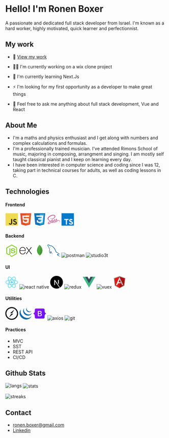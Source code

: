 
# Hello! I'm Ronen Boxer

A passionate and dedicated full stack developer from Israel. I'm known as a hard worker, highly motivated, quick learner and perfectionnist. 


## My work
- 🔭 <a href="https://ronenboxer.github.io/portfolio" target="_blank">View my work</a>
- 👨‍💻 I'm currently working on a wix clone project

- 🧠 I'm currently learning Next.Js

- ⚡ I'm looking for my first opportunity as a developer to make great things

- 💬 Feel free to ask me anything about full stack development, Vue and React



## About Me
- I'm a maths and physics enthusiast and I get along with numbers and complex calculations and formulas.
- I'm a professionally trained musician. I've attended Rimons School of music, majoring in composing, arrangment and singing. I am mostly self taught classical pianist and I keep on learning every day.
- I have been interested in computer science and coding since I was 12, taking part in technical courses for adults, as well as coding lessons in C.

## Technologies
#### Frontend
<p align="left"> 
<img src="https://github.com/devicons/devicon/blob/master/icons/javascript/javascript-original.svg" alt="javascript" width="40" height="40"/>
<img src="https://github.com/devicons/devicon/blob/master/icons/html5/html5-original.svg" alt="html5" width="40" height="40"/>
<img src="https://github.com/devicons/devicon/blob/master/icons/css3/css3-original.svg" alt="css3" width="40" height="40"/>
<img src="https://github.com/devicons/devicon/blob/master/icons/sass/sass-original.svg" alt="sass" width="40" height="40"/>
<img src="https://github.com/devicons/devicon/blob/master/icons/typescript/typescript-original.svg" alt="typescript" width="40" height="40"/>
</p>

#### Backend
<p align="left"> 
<img src="https://github.com/devicons/devicon/blob/master/icons/nodejs/nodejs-original.svg" alt="nodejs" width="40" height="40"/>
<img src="https://github.com/devicons/devicon/blob/master/icons/express/express-original.svg" alt="express" width="40" height="40"/>
<img src="https://github.com/devicons/devicon/blob/master/icons/mongodb/mongodb-original.svg" alt="mongodb" width="40" height="40"/>
<img src="https://github.com/devicons/devicon/blob/master/icons/mysql/mysql-original.svg" alt="mysql" width="40" height="40"/>
<img src="https://www.svgrepo.com/show/354202/postman-icon.svg" alt="postman" width="40" height="40"/>
<img src="https://www.realwire.com/writeitfiles/studio-3t-logo-white-on-green.jpg" alt="studio3t" width="40" height="40"/>
</p>

#### UI
<p align="left"> 
<img src="https://github.com/devicons/devicon/blob/master/icons/react/react-original.svg" alt="react" width="40" height="40"/>
<img src="https://cdn.worldvectorlogo.com/logos/react-native-1.svg" alt="react native" width="40" height="40"/>
<img src="https://github.com/devicons/devicon/blob/master/icons/nextjs/nextjs-original.svg" alt="next" width="40" height="40"/>
<img src="https://www.svgrepo.com/show/452093/redux.svg" alt="redux" width="40" height="40"/>
<img src="https://github.com/devicons/devicon/blob/master/icons/vuejs/vuejs-original.svg" alt="vue" width="40" height="40"/>
<img src="https://user-images.githubusercontent.com/7110136/29002857-9e802f08-7ab4-11e7-9c31-604b5d0d0c19.png" alt="vuex" width="40" height="40"/>
<img src="https://github.com/devicons/devicon/blob/master/icons/angularjs/angularjs-original.svg" alt="angular" width="40" height="40"/>
</p>

#### Utilities
<p align="left"> 
<img src="https://github.com/devicons/devicon/blob/master/icons/socketio/socketio-original.svg" alt="socketio" width="40" height="40"/>
<img src="https://github.com/devicons/devicon/blob/master/icons/jquery/jquery-original.svg" alt="jquery" width="40" height="40"/>
<img src="https://github.com/devicons/devicon/blob/master/icons/bootstrap/bootstrap-original.svg" alt="bootstrap" width="40" height="40"/>
<img src="https://www.vectorlogo.zone/logos/axios/axios-ar21.svg" alt="axios" width="70" height="40"/>
<img src="https://upload.wikimedia.org/wikipedia/commons/thumb/3/3f/Git_icon.svg/2048px-Git_icon.svg.png" alt="git" width="40" height="40"/>
</p>

#### Practices
- MVC
- SST
- REST API
- CI/CD

## Github Stats
<p><img align="left" src="https://github-readme-stats.vercel.app/api/top-langs?username=ronenboxer&show_icons=true&locale=en&layout=compact" alt="langs" /></p>

<p>&nbsp;<img align="center" src="https://github-readme-stats.vercel.app/api?username=ronenboxer&show_icons=true&locale=en" alt="stats" /></p>

<p><img align="center" src="https://github-readme-streak-stats.herokuapp.com/?user=ronenboxer&" alt="streaks" /></p>

## Contact
- <a href="malto:ronenboxer@gmail.com" target="_blank">ronen.boxer@gmail.com<a/>
- <a href="https://www.linkedin.com/in/ronen-boxer-471436203/" target="_blank">Linkedin</a>
